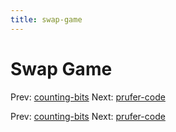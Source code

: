 ```yaml
---
title: swap-game
---
```




# Swap Game

Prev: [counting-bits](counting-bits.md) Next:
[prufer-code](prufer-code.md)

Prev: [counting-bits](counting-bits.md) Next:
[prufer-code](prufer-code.md)
